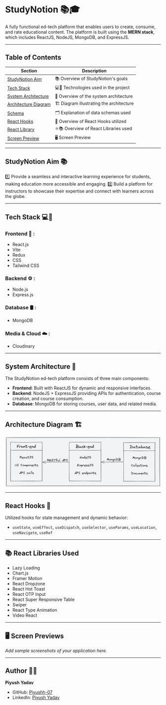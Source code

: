 # StudyNotion 📚🎓

A fully functional ed-tech platform that enables users to create, consume, and rate educational content.
The platform is built using the **MERN stack**, which includes ReactJS, NodeJS, MongoDB, and ExpressJS.

---

## Table of Contents

| Section                                        | Description                               |
| ---------------------------------------------- | ----------------------------------------- |
| [StudyNotion Aim](#studynotion-aim-)           | 📚 Overview of StudyNotion's goals        |
| [Tech Stack](#tech-stack-)                     | 💻🔧 Technologies used in the project     |
| [System Architecture](#system-architecture-)   | 🏰 Overview of the system architecture    |
| [Architecture Diagram](#architecture-diagram-) | 🏗️ Diagram illustrating the architecture |
| [Schema](#schema-)                             | 🗂 Explanation of data schemas used       |
| [React Hooks](#react-hooks-)                   | 🎣 Overview of React Hooks utilized       |
| [React Library](#react-library-)               | ⚛️📚 Overview of React Libraries used     |
| [Screen Preview](#screen-preview-)             | 🖥️ Screen Preview                        |

---

## StudyNotion Aim 📚

1️⃣ Provide a seamless and interactive learning experience for students, making education more accessible and engaging.
2️⃣ Build a platform for instructors to showcase their expertise and connect with learners across the globe.

---

## Tech Stack 💻🔧

### Frontend 🎨 :

* React.js
* Vite
* Redux
* CSS
* Tailwind CSS

### Backend ⚙️ :

* Node.js
* Express.js

### Database 🛢️ :

* MongoDB

### Media & Cloud ☁️ :

* Cloudinary

---

## System Architecture 🏰

The StudyNotion ed-tech platform consists of three main components:

* **Frontend**: Built with ReactJS for dynamic and responsive interfaces.
* **Backend**: NodeJS + ExpressJS providing APIs for authentication, course creation, and course consumption.
* **Database**: MongoDB for storing courses, user data, and related media.

---

## Architecture Diagram 🏗️

![Architecture Diagram](./screenshots/Architecture%20Diagram.png)

---

## React Hooks 🎣

Utilized hooks for state management and dynamic behavior:

* `useState`, `useEffect`, `useDispatch`, `useSelector`, `useParams`, `useLocation`, `useNavigate`, `useRef`

---

## 📚 React Libraries Used

* Lazy Loading
* Chart.js
* Framer Motion
* React Dropzone
* React Hot Toast
* React OTP Input
* React Super Responsive Table
* Swiper
* React Type Animation
* Video React

---

## 🖥️ Screen Previews

*Add sample screenshots of your application here.*

---

## Author 👨‍💻

**Piyush Yadav**

* GitHub: [Piyushh-07](https://github.com/Piyushh-07)
* LinkedIn: [Piyush Yadav](https://www.linkedin.com/in/piyush-yadav-9026-/)
